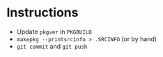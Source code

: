 # Instructions

- Update `pkgver` in `PKGBUILD`
- `makepkg --printsrcinfo > .SRCINFO` (or by hand)
- `git commit` and `git push`
